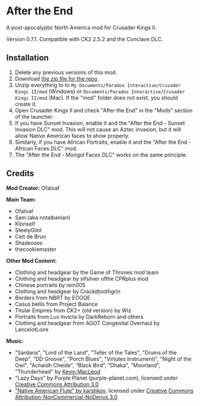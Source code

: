 # After the End

A post-apocalyptic North America mod for Crusader Kings II.

Version 0.7.1. Compatible with CK2 2.5.2 and the Conclave DLC.

## Installation

1. Delete any previous versions of this mod.
2. Download [the zip file for the repo](https://github.com/Ofaloaf/postapoc/archive/master.zip).
3. Unzip everything to to `My Documents/Paradox Interactive/Crusader Kings II/mod` (Windows) or `Documents/Paradox Interactive/Crusader Kings II/mod` (Mac). If the "mod" folder does not exist, you should create it.
4. Open Crusader Kings II and check "After the End" in the "Mods" section of the launcher.
5. If you have Sunset Invasion, enable it and the "After the End - Sunset Invasion DLC" mod. This will not cause an Aztec invasion, but it will allow Native American faces to show properly.
6. Similarly, if you have African Portraits, enable it and the "After the End - African Faces DLC" mod.
7. The "After the End - Mongol Faces DLC" works on the same principle.

## Credits

**Mod Creator:** Ofaloaf

**Main Team:**
* Ofaloaf
* Sam (aka notalbanian)
* Klonself
* SteelyGlint
* Celt de Brun
* Shadeoses
* thecookiemaster

**Other Mod Content:**
* Clothing and headgear by the Game of Thrones mod team
* Clothing and headgear by sifsilver ofthe CPRplus mod
* Chinese portraits by rein005
* Clothing and headgear by Crackdtoothgrin
* Borders from NBRT by EOOQE
* Casus bellis from Project Balance
* Titular Empires from CK2+ (old version) by Wiz
* Portraits from Lux Invicta by DarkReborn and others
* Clothing and headgear from AGOT Congenital Overhaul by LancelotLoire

**Music:**
* "Sardana", "Lord of the Land", "Teller of the Tales", "Drums of the Deep", "DD Groove", "Porch Blues", "Virtutes Instrumenti", "Night of the Owl", "Achaidh Cheide", "Black Bird", "Dhaka", "Moorland", "Thunderhead" by [Kevin MacLeod](incompetech.com)
* "Lazy Days" by Purple Planet (purple-planet.com), licensed under [Creative Commons Attribution 3.0](http://creativecommons.org/licenses/by/3.0/)
* ["Native American Flute" by karshkov](https://soundcloud.com/karshkov/native-american-flute), licensed under [Creative Commons Attribution-NonCommercial-NoDerivs 3.0](http://creativecommons.org/licenses/by-nc-nd/3.0/)
